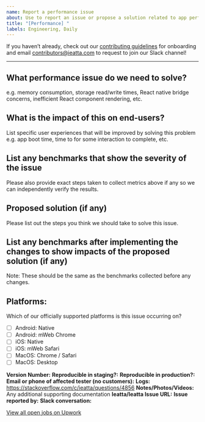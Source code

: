 ```yaml
---
name: Report a performance issue
about: Use to report an issue or propose a solution related to app performance
title: "[Performance] "
labels: Engineering, Daily
---
```


If you haven’t already, check out our [contributing guidelines](https://github.com/Ieatta/ReactNativeChat/blob/main/contributingGuides/CONTRIBUTING.md) for onboarding and email contributors@ieatta.com to request to join our Slack channel!
___

## What performance issue do we need to solve?
e.g. memory consumption, storage read/write times, React native bridge concerns, inefficient React component rendering, etc.

## What is the impact of this on end-users?
List specific user experiences that will be improved by solving this problem e.g. app boot time, time to for some interaction to complete, etc.

## List any benchmarks that show the severity of the issue
Please also provide exact steps taken to collect metrics above if any so we can independently verify the results.

## Proposed solution (if any)
Please list out the steps you think we should take to solve this issue.

## List any benchmarks after implementing the changes to show impacts of the proposed solution (if any)
Note: These should be the same as the benchmarks collected before any changes.

## Platforms:
<!---
Check off any platforms that are affected by this issue
--->
Which of our officially supported platforms is this issue occurring on?
- [ ] Android: Native
- [ ] Android: mWeb Chrome
- [ ] iOS: Native
- [ ] iOS: mWeb Safari
- [ ] MacOS: Chrome / Safari
- [ ] MacOS: Desktop

**Version Number:**
**Reproducible in staging?:**
**Reproducible in production?:**
**Email or phone of affected tester (no customers):**
**Logs:** https://stackoverflow.com/c/ieatta/questions/4856
**Notes/Photos/Videos:** Any additional supporting documentation
**Ieatta/Ieatta Issue URL:**
**Issue reported by:**
**Slack conversation:**

[View all open jobs on Upwork](https://www.upwork.com/ab/jobs/search/?q=Ieatta%20React%20Native&sort=recency&user_location_match=2)
